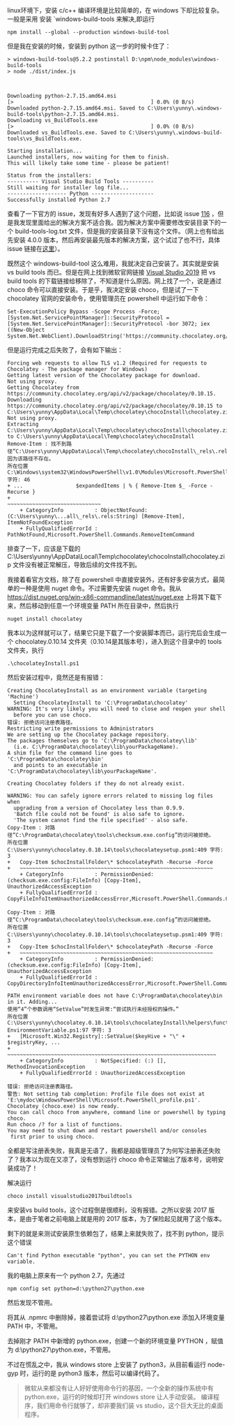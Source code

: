 linux环境下，安装 c/c++ 编译环境是比较简单的，在 windows 下却比较复杂。一般是采用 安装 `windows-build-tools 来解决,即运行

```
npm install --global --production windows-build-tool
```

但是我在安装的时候，安装到 python 这一步的时候卡住了：

```
> windows-build-tools@5.2.2 postinstall D:\npm\node_modules\windows-build-tools
> node ./dist/index.js



Downloading python-2.7.15.amd64.msi
[>                                            ] 0.0% (0 B/s)
Downloaded python-2.7.15.amd64.msi. Saved to C:\Users\yunny\.windows-build-tools\python-2.7.15.amd64.msi.
Downloading vs_BuildTools.exe
[>                                            ] 0.0% (0 B/s)
Downloaded vs_BuildTools.exe. Saved to C:\Users\yunny\.windows-build-tools\vs_BuildTools.exe.

Starting installation...
Launched installers, now waiting for them to finish.
This will likely take some time - please be patient!

Status from the installers:
---------- Visual Studio Build Tools ----------
Still waiting for installer log file...
------------------- Python --------------------
Successfully installed Python 2.7
```

查看了一下官方的 issue，发现有好多人遇到了这个问题，比如说 issue [116](https://github.com/felixrieseberg/windows-build-tools/issues/116) ，但是我发现里面给出的解决方案不适合我。因为解决方案中需要修改安装目录下的一个 build-tools-log.txt 文件，但是我的安装目录下没有这个文件。（网上也有给出先安装 4.0.0 版本，然后再安装最先版本的解决方案，这个试过了也不行，具体 issue 链接在[这里](https://github.com/felixrieseberg/windows-build-tools/issues/172#issuecomment-484091133)）。

既然这个 windows-build-tool 这么难用，我就决定自己安装了。其实就是安装 vs build tools 而已。但是在网上找到微软官网链接 [Visual Studio 2019](https://visualstudio.microsoft.com/downloads/) 把  vs build tools 的下载链接给移除了，不知道是什么原因。网上找了一个，说是通过 choco 命令可以直接安装。于是乎，我决定安装 choco，但是试了一下 chocolatey 官网的安装命令，使用管理员在 powershell 中运行如下命令：

```
Set-ExecutionPolicy Bypass -Scope Process -Force; [System.Net.ServicePointManager]::SecurityProtocol = [System.Net.ServicePointManager]::SecurityProtocol -bor 3072; iex ((New-Object System.Net.WebClient).DownloadString('https://community.chocolatey.org/install.ps1'))
```

但是运行完成之后失败了，会有如下输出：

```
Forcing web requests to allow TLS v1.2 (Required for requests to Chocolatey - The package manager for Windows)
Getting latest version of the Chocolatey package for download.
Not using proxy.
Getting Chocolatey from https://community.chocolatey.org/api/v2/package/chocolatey/0.10.15.
Downloading https://community.chocolatey.org/api/v2/package/chocolatey/0.10.15 to C:\Users\yunny\AppData\Local\Temp\chocolatey\chocoInstall\chocolatey.zip
Not using proxy.
Extracting C:\Users\yunny\AppData\Local\Temp\chocolatey\chocoInstall\chocolatey.zip to C:\Users\yunny\AppData\Local\Temp\chocolatey\chocoInstall
Remove-Item : 找不到路径“C:\Users\yunny\AppData\Local\Temp\chocolatey\chocoInstall\_rels\.rels”，因为该路径不存在。
所在位置 C:\Windows\system32\WindowsPowerShell\v1.0\Modules\Microsoft.PowerShell.Archive\Microsoft.PowerShell.Archive.psm1:411 字符: 46
+ ...                 $expandedItems | % { Remove-Item $_ -Force -Recurse }
+                                          ~~~~~~~~~~~~~~~~~~~~~~~~~~~~~~
    + CategoryInfo          : ObjectNotFound: (C:\Users\yunny\...all\_rels\.rels:String) [Remove-Item], ItemNotFoundException
    + FullyQualifiedErrorId : PathNotFound,Microsoft.PowerShell.Commands.RemoveItemCommand
```

排查了一下，应该是下载的 C:\Users\yunny\AppData\Local\Temp\chocolatey\chocoInstall\chocolatey.zip 文件没有被正常解压，导致后续的文件找不到。

我接着看官方文档，除了在 powershell 中直接安装外，还有好多安装方式，最简单的一种是使用 nuget 命令。不过需要先安装 nuget 命令。我从 https://dist.nuget.org/win-x86-commandline/latest/nuget.exe 上将其下载下来，然后移动到任意一个环境变量 PATH 所在目录中，然后执行 

```
nuget install chocolatey
```

我本以为这样就可以了，结果它只是下载了一个安装脚本而已，运行完后会生成一个 chocolatey.0.10.14 文件夹（0.10.14是其版本号），进入到这个目录中的 tools 文件夹，执行 

```
.\chocolateyInstall.ps1
```

然后安装过程中，竟然还是有报错：

```
Creating ChocolateyInstall as an environment variable (targeting 'Machine')
  Setting ChocolateyInstall to 'C:\ProgramData\chocolatey'
WARNING: It's very likely you will need to close and reopen your shell
  before you can use choco.
错误: 拒绝访问注册表路径。
Restricting write permissions to Administrators
We are setting up the Chocolatey package repository.
The packages themselves go to 'C:\ProgramData\chocolatey\lib'
  (i.e. C:\ProgramData\chocolatey\lib\yourPackageName).
A shim file for the command line goes to 'C:\ProgramData\chocolatey\bin'
  and points to an executable in 'C:\ProgramData\chocolatey\lib\yourPackageName'.

Creating Chocolatey folders if they do not already exist.

WARNING: You can safely ignore errors related to missing log files when
  upgrading from a version of Chocolatey less than 0.9.9.
  'Batch file could not be found' is also safe to ignore.
  'The system cannot find the file specified' - also safe.
Copy-Item : 对路径“C:\ProgramData\chocolatey\tools\checksum.exe.config”的访问被拒绝。
所在位置 C:\Users\yunny\chocolatey.0.10.14\tools\chocolateysetup.psm1:409 字符: 3
+   Copy-Item $chocInstallFolder\* $chocolateyPath -Recurse -Force
+   ~~~~~~~~~~~~~~~~~~~~~~~~~~~~~~~~~~~~~~~~~~~~~~~~~~~~~~~~~~~~~~
    + CategoryInfo          : PermissionDenied: (checksum.exe.config:FileInfo) [Copy-Item], UnauthorizedAccessException
    + FullyQualifiedErrorId : CopyFileInfoItemUnauthorizedAccessError,Microsoft.PowerShell.Commands.CopyItemCommand

Copy-Item : 对路径“C:\ProgramData\chocolatey\tools\checksum.exe.config”的访问被拒绝。
所在位置 C:\Users\yunny\chocolatey.0.10.14\tools\chocolateysetup.psm1:409 字符: 3
+   Copy-Item $chocInstallFolder\* $chocolateyPath -Recurse -Force
+   ~~~~~~~~~~~~~~~~~~~~~~~~~~~~~~~~~~~~~~~~~~~~~~~~~~~~~~~~~~~~~~
    + CategoryInfo          : PermissionDenied: (checksum.exe.config:FileInfo) [Copy-Item], UnauthorizedAccessException
    + FullyQualifiedErrorId : CopyDirectoryInfoItemUnauthorizedAccessError,Microsoft.PowerShell.Commands.CopyItemCommand

PATH environment variable does not have C:\ProgramData\chocolatey\bin in it. Adding...
使用“4”个参数调用“SetValue”时发生异常:“尝试执行未经授权的操作。”
所在位置 C:\Users\yunny\chocolatey.0.10.14\tools\chocolateyInstall\helpers\functions\Set-EnvironmentVariable.ps1:97 字符: 3
+   [Microsoft.Win32.Registry]::SetValue($keyHive + "\" + $registryKey, ...
+   ~~~~~~~~~~~~~~~~~~~~~~~~~~~~~~~~~~~~~~~~~~~~~~~~~~~~~~~~~~~~~~~~~~~
    + CategoryInfo          : NotSpecified: (:) [], MethodInvocationException
    + FullyQualifiedErrorId : UnauthorizedAccessException

错误: 拒绝访问注册表路径。
警告: Not setting tab completion: Profile file does not exist at 'E:\mydoc\WindowsPowerShell\Microsoft.PowerShell_profile.ps1'.
Chocolatey (choco.exe) is now ready.
You can call choco from anywhere, command line or powershell by typing choco.
Run choco /? for a list of functions.
You may need to shut down and restart powershell and/or consoles
 first prior to using choco.
```

全都是写注册表失败，我真是无语了，我都是超级管理员了为何写注册表还失败了？我本以为现在又凉了，没有想到运行 choco 命令正常输出了版本号，说明安装成功了！

解决运行

```
choco install visualstudio2017buildtools
```

来安装vs build tools，这个过程倒是很顺利，没有报错。之所以安装 2017 版本，是由于笔者之前电脑上就是用的 2017 版本，为了保险起见就用了这个版本。

剩下的就是来测试安装原生依赖包了，结果上来就失败了，找不到 python，提示这个错误

```
Can't find Python executable "python", you can set the PYTHON env variable.
```

我的电脑上原来有一个 python 2.7，先通过

```
npm config set python=d:\python27\python.exe
```

然后发现不管用。

将其从 .npmrc 中删除掉，接着尝试将 d:\python27\python.exe 添加入环境变量 PATH 中，不管用。

去掉刚才 PATH 中新增的 python.exe，创建一个新的环境变量 PYTHON ，赋值为 d:\python27\python.exe，不管用。

不过在慌乱之中，我从 windows store 上安装了 python3，从目前看运行 node-gyp 时，运行的是 python3 版本，然后可以编译代码了。

> 微软从来都没有让人好好使用命令行的基因，一个全新的操作系统中有 python.exe，运行的时候却打开 windows store 让人手动安装。 编译程序，我们用命令行就够了，却非要我们装 vs studio，这个巨大无比的桌面程序。